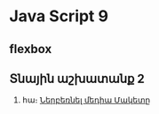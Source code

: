 # Java Script 9

## flexbox 








## Տնային աշխատանք 2

1. հա։
<a href="./files/Prechu - Minimal Responsive Website Template For Free Download - cssauthor.com.psd" rel="nofollow" target="_blank" >Ներբեռնել մեդիա Մակետը</a>



